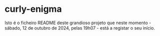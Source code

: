 # curly-enigma

Isto é o ficheiro README deste grandioso projeto que neste momento - sábado, 12 de outubro de 2024, pelas 19h07 - está a registar o seu início.
